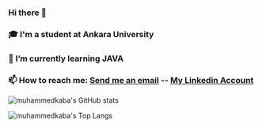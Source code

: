 ### Hi there 👋
### 🎓 I'm a student at Ankara University
### 🌱 I’m currently learning JAVA
### 📫 How to reach me: [Send me an email](mailto:muhammed.kaba@outlook.com) -- [My Linkedin Account](https://www.linkedin.com/in/muhammed-kaba-a38251206)

![muhammedkaba's GitHub stats](https://github-readme-stats.vercel.app/api?username=muhammedkaba&theme=nightowl&show_icons=true)

![muhammedkaba's Top Langs](https://github-readme-stats.vercel.app/api/top-langs/?username=muhammedkaba&hide=python&layout=compact&show_icons=true&theme=light)

<!--
**muhammedkaba/muhammedkaba** is a ✨ _special_ ✨ repository because its `README.md` (this file) appears on your GitHub profile.

Here are some ideas to get you started:


- 😄 Pronouns: ...
- ⚡ Fun fact: ...
-->
